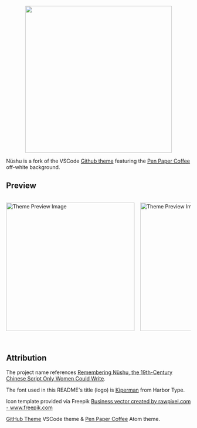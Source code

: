 <p align="center">
   <img width="400" src="https://raw.githubusercontent.com/wheredoesyourmindgo/nushu-vscode-theme/master/images/logo.png" />
</p>

Nüshu is a fork of the VSCode [Github theme](https://github.com/primer/github-vscode-theme) featuring the [Pen Paper Coffee](https://github.com/nylki/pen-paper-coffee-syntax) off-white background.

## Preview

<div id="responsive" style="display:flex;justify-content:space-between;padding-top:16px;padding-bottom:32px;max-height:350px;overflow:hidden;">

<img src="https://github.com/wheredoesyourmindgo/nushu-vscode-theme/raw/master/images/sample-js.png" alt="Theme Preview Image" height="350px" style="object-fit:cover;height:350px;width:auto;" />

<img src="https://github.com/wheredoesyourmindgo/nushu-vscode-theme/raw/master/images/preview.png" alt="Theme Preview Image" height="350px" style="object-fit:cover;padding-left:16px;height:350px;width:auto;" />

</div>

## Attribution

The project name references [Remembering Nüshu, the 19th-Century Chinese Script Only Women Could Write](https://www.atlasobscura.com/articles/nushu-chinese-script-women).

The font used in this README's title (logo) is [Kiperman](https://www.harbortype.com/fonts/kiperman/) from Harbor Type.

Icon template provided via Freepik <a href="https://www.freepik.com/free-vector/illustration-document-icon_2945058.htm#page=1&query=pen%20paper%20icon&position=0">Business vector created by rawpixel.com - www.freepik.com</a>

[GitHub Theme](https://github.com/primer/github-vscode-theme) VSCode theme & [Pen Paper Coffee](https://github.com/nylki/pen-paper-coffee-syntax) Atom theme.
